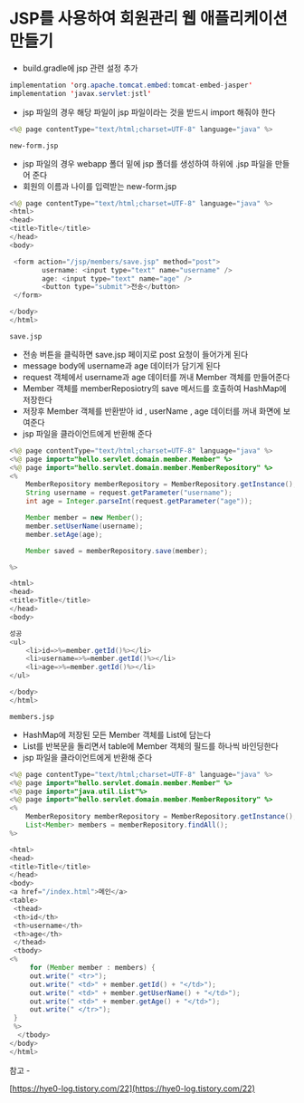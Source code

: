 # JSP를 사용하여 회원관리 웹 애플리케이션 만들기

- build.gradle에 jsp 관련 설정 추가

```java
implementation 'org.apache.tomcat.embed:tomcat-embed-jasper'
implementation 'javax.servlet:jstl'
```

- jsp 파일의 경우 해당 파일이 jsp 파일이라는 것을 받드시 import 해줘야 한다

```java
<%@ page contentType="text/html;charset=UTF-8" language="java" %>
```

`new-form.jsp`

- jsp 파일의 경우 webapp 폴더 밑에 jsp 폴더를 생성하여 하위에 .jsp 파일을 만들어 준다
- 회원의 이름과 나이를 입력받는 new-form.jsp

```java
<%@ page contentType="text/html;charset=UTF-8" language="java" %>
<html>
<head>
<title>Title</title>
</head>
<body>

 <form action="/jsp/members/save.jsp" method="post">
        username: <input type="text" name="username" />
        age: <input type="text" name="age" />
        <button type="submit">전송</button>
 </form>

</body>
</html>
```

`save.jsp`

- 전송 버튼을 클릭하면 save.jsp 페이지로 post 요청이 들어가게 된다
- message body에 username과 age 데이터가 담기게 된다
- request 객체에서 username과 age 데이터를 꺼내 Member 객체를 만들어준다
- Member 객체를 memberReposiotry의 save 메서드를 호출하여 HashMap에 저장한다
- 저장후 Member 객체를 반환받아 id , userName , age 데이터를 꺼내 화면에 보여준다
- jsp 파일을 클라이언트에게 반환해 준다

```java
<%@ page contentType="text/html;charset=UTF-8" language="java" %>
<%@ page import="hello.servlet.domain.member.Member" %>
<%@ page import="hello.servlet.domain.member.MemberRepository" %>
<%
    MemberRepository memberRepository = MemberRepository.getInstance();
    String username = request.getParameter("username");
    int age = Integer.parseInt(request.getParameter("age"));

    Member member = new Member();
    member.setUserName(username);
    member.setAge(age);

    Member saved = memberRepository.save(member);

%>

<html>
<head>
<title>Title</title>
</head>
<body>

성공
<ul>
    <li>id=>%=member.getId()%></li>
    <li>username=>%=member.getId()%></li>
    <li>age=>%=member.getId()%></li>
</ul>

</body>
</html>
```

`members.jsp`

- HashMap에 저장된 모든 Member 객체를 List에 담는다
- List를 반복문을 돌리면서 table에 Member 객체의 필드를 하나씩 바인딩한다
- jsp 파일을 클라이언트에게 반환해 준다

```java
<%@ page contentType="text/html;charset=UTF-8" language="java" %>
<%@ page import="hello.servlet.domain.member.Member" %>
<%@ page import="java.util.List"%>
<%@ page import="hello.servlet.domain.member.MemberRepository" %>
<%
    MemberRepository memberRepository = MemberRepository.getInstance();
    List<Member> members = memberRepository.findAll();
%>

<html>
<head>
<title>Title</title>
</head>
<body>
<a href="/index.html">메인</a>
<table>
 <thead>
 <th>id</th>
 <th>username</th>
 <th>age</th>
 </thead>
 <tbody>
<%
     for (Member member : members) {
     out.write(" <tr>");
     out.write(" <td>" + member.getId() + "</td>");
     out.write(" <td>" + member.getUserName() + "</td>");
     out.write(" <td>" + member.getAge() + "</td>");
     out.write(" </tr>");
 }
 %>
  </tbody>
</body>
</html>
```

참고 - 

[https://hye0-log.tistory.com/22](https://hye0-log.tistory.com/22)
